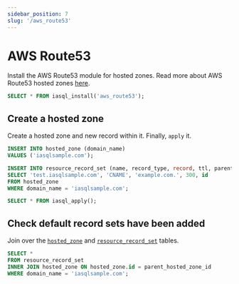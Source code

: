 ```yaml
---
sidebar_position: 7
slug: '/aws_route53'
---
```


# AWS Route53

Install the AWS Route53 module for hosted zones. Read more about AWS Route53 hosted zones [here](https://docs.aws.amazon.com/Route53/latest/DeveloperGuide/hosted-zones-working-with.html).

```sql
SELECT * FROM iasql_install('aws_route53');
```

## Create a hosted zone

Create a hosted zone and new record within it. Finally, `apply` it.

```sql TheButton
INSERT INTO hosted_zone (domain_name)
VALUES ('iasqlsample.com');

INSERT INTO resource_record_set (name, record_type, record, ttl, parent_hosted_zone_id)
SELECT 'test.iasqlsample.com', 'CNAME', 'example.com.', 300, id
FROM hosted_zone
WHERE domain_name = 'iasqlsample.com';

SELECT * FROM iasql_apply();
```

## Check default record sets have been added

Join over the [`hosted_zone`](https://dbdocs.io/iasql/iasql?table=hosted_zone&schema=public&view=table_structure) and [`resource_record_set`](https://dbdocs.io/iasql/iasql?table=resource_record_set&schema=public&view=table_structure) tables.

```sql TheButton
SELECT *
FROM resource_record_set
INNER JOIN hosted_zone ON hosted_zone.id = parent_hosted_zone_id
WHERE domain_name = 'iasqlsample.com';
```
